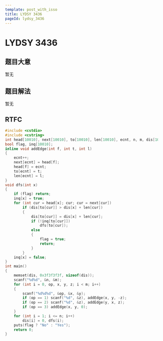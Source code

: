 ```yaml
---
template: post_with_isso
title: LYDSY 3436
pageId: lydsy_3436
---
```


# LYDSY 3436
<span id="poem"></span><script>$(function(){$.ajax('/api/poem?rnd='+Date.now()+Math.random()).done(function(data){$('#poem').text(data);});});</script>
## 题目大意
暂无

## 题目解法
暂无

## RTFC

```cpp
#include <cstdio>
#include <cstring>
int head[10010], next[10010], to[10010], len[10010], ecnt, n, m, dis[10010];
bool flag, inq[10010];
inline void addEdge(int f, int t, int l)
{
    ecnt++;
    next[ecnt] = head[f];
    head[f] = ecnt;
    to[ecnt] = t;
    len[ecnt] = l;
}
void dfs(int x)
{
    if (flag) return;
    inq[x] = true;
    for (int cur = head[x]; cur; cur = next[cur])
        if (dis[to[cur]] > dis[x] + len[cur])
        {
            dis[to[cur]] = dis[x] + len[cur];
            if (!inq[to[cur]])
                dfs(to[cur]);
            else
            {
                flag = true;
                return;
            }
        }
    inq[x] = false;
}
int main()
{
    memset(dis, 0x3f3f3f3f, sizeof(dis));
    scanf("%d%d", &n, &m);
    for (int i = 0, op, x, y, z; i < m; i++)
    {
        scanf("%d%d%d", &op, &x, &y);
        if (op == 1) scanf("%d", &z), addEdge(x, y, -z);
        if (op == 2) scanf("%d", &z), addEdge(y, x, z);
        if (op == 3) addEdge(x, y, 0);
    }
    for (int i = 1; i <= n; i++)
        dis[i] = 0, dfs(i);
    puts(flag ? "No" : "Yes");
    return 0;
}
```
<div id="__comment"></div>
